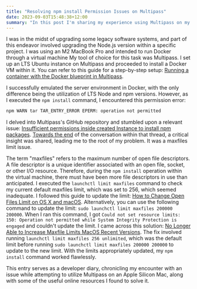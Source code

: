 ```yaml
---
title: "Resolving npm install Permission Issues on Multipass"
date: 2023-09-03T15:48:38+12:00
summary: "In this post I'm sharing my experience using Multipass on my Apple Silicon Mac to upgrade Node.js within a project. I encountered a permission error while using npm install, which led me to a solution involving adjusting maxfiles limits, and I've documented the process with helpful resources."
---
```


I was in the midst of upgrading some legacy software systems, and part of this endeavor involved upgrading the Node.js version within a specific project. I was using an M2 MacBook Pro and intended to run Docker through a virtual machine My tool of choice for this task was Multipass. I set up an LTS Ubuntu instance on Multipass and proceeded to install a Docker VM within it. You can refer to this guide for a step-by-step setup: [Running a container with the Docker blueprint in Multipass](https://multipass.run/docs/docker-tutorial).

I successfully emulated the server environment in Docker, with the only difference being the utilization of LTS Node and npm versions. However, as I executed the `npm install` command, I encountered this permission error:
```sh
npm WARN tar TAR_ENTRY_ERROR EPERM: operation not permitted
```

I delved into Multipass's GitHub repository and stumbled upon a relevant issue: [Insufficient permissions inside created Instance to install npm packages](https://github.com/canonical/multipass/issues/2528). [Towards the end](https://github.com/canonical/multipass/issues/2528#issuecomment-1198293627) of the conversation within that thread, a critical insight was shared, leading me to the root of my problem. It was a maxfiles limit issue.

The term "maxfiles" refers to the maximum number of open file descriptors. A file descriptor is a unique identifier associated with an open file, socket, or other I/O resource. Therefore, during the `npm install` operation within the virtual machine, there must have been more file descriptors in use than anticipated. I executed the `launchctl limit maxfiles` command to check my current default maxfiles limit, which was set to 256, which seemed inadequate. I followed this guide to update the limit: [How to Change Open Files Limit on OS X and macOS](https://gist.github.com/devinrhode2/4cbf7f02a9701510d61f5be0515b8286). Alternatively, you can use the following command to update the limit: `sudo launchctl limit maxfiles 200000 200000`. When I ran this command, I got `Could not set resource limits: 150: Operation not permitted while System Integrity Protection is engaged` and couldn't update the limit. I came across this solution: [No Longer Able to Increase Maxfile Limits MacOS Recent Versions](https://developer.apple.com/forums/thread/735798). The fix involved running `launchctl limit maxfiles 256 unlimited`, which was the default limit before running `sudo launchctl limit maxfiles 200000 200000` to update to the new limit. With the limits appropriately updated, my `npm install` command worked flawlessly.

This entry serves as a developer diary, chronicling my encounter with an issue while attempting to utilize Multipass on an Apple Silicon Mac, along with some of the useful online resources I found to solve it.